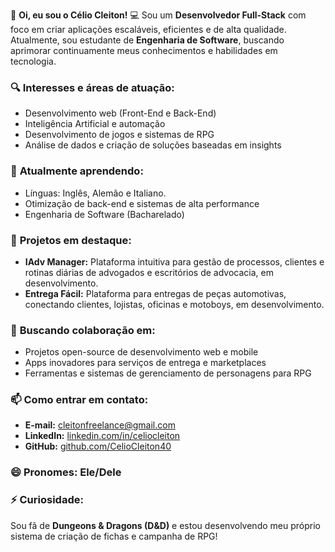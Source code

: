 👋 **Oi, eu sou o Célio Cleiton!**
💻 Sou um **Desenvolvedor Full-Stack** com foco em criar aplicações escaláveis, eficientes e de alta qualidade. Atualmente, sou estudante de **Engenharia de Software**, buscando aprimorar continuamente meus conhecimentos e habilidades em tecnologia.

### 🔍 **Interesses e áreas de atuação:**

* Desenvolvimento web (Front-End e Back-End)
* Inteligência Artificial e automação
* Desenvolvimento de jogos e sistemas de RPG
* Análise de dados e criação de soluções baseadas em insights

### 🌱 **Atualmente aprendendo:**

* Línguas: Inglês, Alemão e Italiano.
* Otimização de back-end e sistemas de alta performance
* Engenharia de Software (Bacharelado)

### 💼 **Projetos em destaque:**

* **IAdv Manager:** Plataforma intuitiva para gestão de processos, clientes e rotinas diárias de advogados e escritórios de advocacia, em desenvolvimento.
* **Entrega Fácil:** Plataforma para entregas de peças automotivas, conectando clientes, lojistas, oficinas e motoboys, em desenvolvimento.

### 🚀 **Buscando colaboração em:**

* Projetos open-source de desenvolvimento web e mobile
* Apps inovadores para serviços de entrega e marketplaces
* Ferramentas e sistemas de gerenciamento de personagens para RPG

### 📫 **Como entrar em contato:**

* **E-mail:** [cleitonfreelance@gmail.com](mailto:cleitonfreelance@gmail.com)
* **LinkedIn:** [linkedin.com/in/celiocleiton](#)
* **GitHub:** [github.com/CelioCleiton40](https://github.com/CelioCleiton40)

### 😄 **Pronomes:** Ele/Dele

### ⚡ **Curiosidade:**

Sou fã de **Dungeons & Dragons (D\&D)** e estou desenvolvendo meu próprio sistema de criação de fichas e campanha de RPG!

